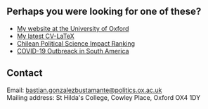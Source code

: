 ## Perhaps you were looking for one of these?

- [My website at the University of Oxford](http://users.ox.ac.uk/~shil5311/)
- [My latest CV-LaTeX](https://github.com/bgonzalezbustamante/CV-LaTeX)
- [Chilean Political Science Impact Ranking](http://users.ox.ac.uk/~shil5311/ranking/)
- [COVID-19 Outbreack in South America](https://bgonzalezbustamante.github.io/COVID-19-South-America/)

## Contact

Email: bastian.gonzalezbustamante@politics.ox.ac.uk \
Mailing address: St Hilda's College, Cowley Place, Oxford OX4 1DY
